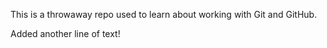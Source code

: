 This is a throwaway repo used to learn about working with Git and GitHub.

Added another line of text!
